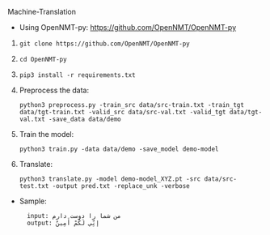 Machine-Translation

* Using OpenNMT-py: https://github.com/OpenNMT/OpenNMT-py

1. ``git clone https://github.com/OpenNMT/OpenNMT-py``

2. ``cd OpenNMT-py``

3. ``pip3 install -r requirements.txt``

4. Preprocess the data: 

    ``python3 preprocess.py -train_src data/src-train.txt -train_tgt data/tgt-train.txt -valid_src data/src-val.txt -valid_tgt data/tgt-val.txt -save_data data/demo``

5. Train the model: 
    
    ``python3 train.py -data data/demo -save_model demo-model``

6. Translate: 

    ``python3 translate.py -model demo-model_XYZ.pt -src data/src-test.txt -output pred.txt -replace_unk -verbose``
    
    
* Sample:

        input: من شما را دوست دارم
        output: إِنِّي لَكُمْ أَمِينٌ 